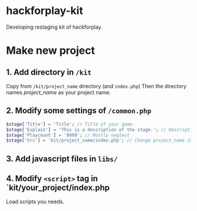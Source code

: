 # hackforplay-kit
Developing restaging kit of hackforplay.

# Make new project

## 1. Add directory in `/kit` 

Copy from `/kit/project_name` directory (and `index.php`)
Then the directory names *project_name* as your project name.

## 2. Modify some settings of `/common.php`

```php
$stage['Title'] = 'Title'; // Title of your game.
$stage['Explain'] = 'This is a description of the stage.'; // Description of your game.
$stage['Playcount'] = '9999'; // Mostly neglect
$stage['Src'] = 'kit/project_name/index.php'; // Change project_name into your project name.
```

## 3. Add javascript files in `libs/`

## 4. Modify `<script>` tag in `kit/__your_project__/index.php

Load scripts you needs.
